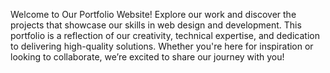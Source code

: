 Welcome to Our Portfolio Website!
Explore our work and discover the projects that showcase our skills in web design and development. 
This portfolio is a reflection of our creativity, technical expertise, and dedication to delivering high-quality solutions.
Whether you're here for inspiration or looking to collaborate, we’re excited to share our journey with you!
